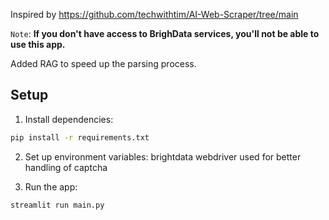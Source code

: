 Inspired by https://github.com/techwithtim/AI-Web-Scraper/tree/main

`Note`: **If you don't have access to BrighData services, you'll not be able to use this app.**

Added RAG to speed up the parsing process.

## Setup

1. Install dependencies:
```bash
pip install -r requirements.txt
```

2. Set up environment variables:
brightdata webdriver used for better handling of captcha

3. Run the app:
```bash
streamlit run main.py
```
